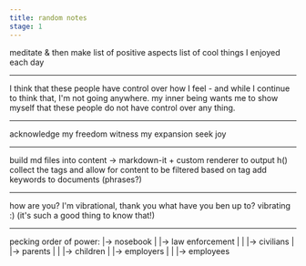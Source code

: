 ```yaml
---
title: random notes
stage: 1
---
```


meditate & then make list of positive aspects
list of cool things I enjoyed each day

---

I think that these people have control over how I feel - and while I continue to think that, I'm not going anywhere. my inner being wants me to show myself that these people do not have control over any thing.

---

acknowledge my freedom
witness my expansion
seek joy

---

build md files into content -> markdown-it + custom renderer to output h()
collect the tags and allow for content to be filtered based on tag
add keywords to documents (phrases?)

---

how are you? I'm vibrational, thank you
what have you ben up to? vibrating :) (it's such a good thing to know that!)

---

pecking order of power:
|-> nosebook
| |-> law enforcement
| | |-> civilians
| |-> parents
| | |-> children
| |-> employers
| | |-> employees
